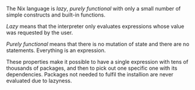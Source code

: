 The Nix language is *lazy*, *purely functional* with only a small
number of simple constructs and built-in functions.

*Lazy* means that the interpreter only evaluates expressions whose
value was requested by the user.

*Purely functional* means that there is no mutation of state and there
are no statements. Everything is an expression.

These properties make it possible to have a single expression with
tens of thousands of packages, and then to pick out one specific one
with its dependencies. Packages not needed to fulfil the installion
are never evaluated due to lazyness.

